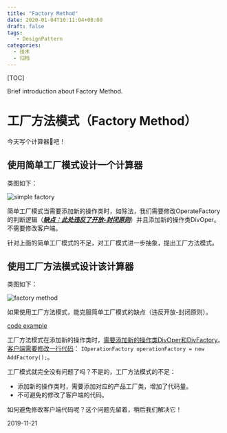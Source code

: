 ```yaml
---
title: "Factory Method"
date: 2020-01-04T10:11:04+08:00
draft: false
tags: 
   - DesignPattern
categories:
  - 技术
  - 归档
---
```


[TOC]

 Brief introduction about Factory Method.

<!--more-->

# 工厂方法模式（Factory Method）

今天写个计算器🧮吧！

## 使用简单工厂模式设计一个计算器

类图如下：

![simple factory](https://gitee.com/gdhu/testtingop/raw/master/2019-11-20_004.jpg)

简单工厂模式当需要添加新的操作类时，如除法，我们需要修改OperateFactory的判断逻辑（<u>***缺点：此处违反了开放-封闭原则***</u>）并且添加新的操作类DivOper。不需要修改客户端。

针对上面的简单工厂模式的不足，对工厂模式进一步抽象，提出工厂方法模式。

## 使用工厂方法模式设计该计算器

类图如下：

![factory method](https://gitee.com/gdhu/testtingop/raw/master/2019-11-20_007.jpg)

如果使用工厂方法模式，能克服简单工厂模式的缺点（违反开放-封闭原则）。

[code example](./code/u008)

工厂方法模式在添加新的操作类时，<u>需要添加新的操作类DivOper和DivFactory</u>。<u>客户端需要修改一行代码</u>：
`IOperationFactory operationFactory = new AddFactory();`。

工厂模式就完全没有问题了吗？不是的，工厂方法模式的不足：

- 添加新的操作类时，需要添加对应的产品工厂类，增加了代码量。
- 不可避免的修改了客户端的代码。

如何避免修改客户端代码呢？这个问题先留着，稍后我们解决它！

2019-11-21

